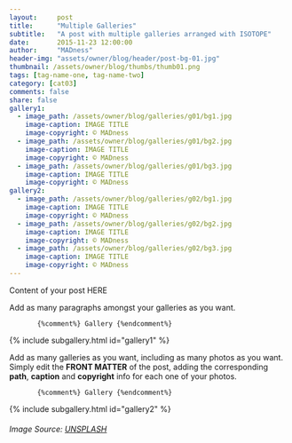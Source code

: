 ```yaml
---
layout:     post
title:      "Multiple Galleries"
subtitle:   "A post with multiple galleries arranged with ISOTOPE"
date:       2015-11-23 12:00:00
author:     "MADness"
header-img: "assets/owner/blog/header/post-bg-01.jpg"
thumbnail: /assets/owner/blog/thumbs/thumb01.png
tags: [tag-name-one, tag-name-two]
category: [cat03]
comments: false
share: false
gallery1: 
  - image_path: /assets/owner/blog/galleries/g01/bg1.jpg
    image-caption: IMAGE TITLE
    image-copyright: © MADness
  - image_path: /assets/owner/blog/galleries/g01/bg2.jpg
    image-caption: IMAGE TITLE
    image-copyright: © MADness
  - image_path: /assets/owner/blog/galleries/g01/bg3.jpg
    image-caption: IMAGE TITLE
    image-copyright: © MADness 
gallery2: 
  - image_path: /assets/owner/blog/galleries/g02/bg1.jpg
    image-caption: IMAGE TITLE
    image-copyright: © MADness
  - image_path: /assets/owner/blog/galleries/g02/bg2.jpg
    image-caption: IMAGE TITLE
    image-copyright: © MADness
  - image_path: /assets/owner/blog/galleries/g02/bg3.jpg
    image-caption: IMAGE TITLE
    image-copyright: © MADness 
---
```


<p> Content of your post HERE </p>

<p> Add as many paragraphs amongst your galleries as you want. </p>


           {%comment%} Gallery {%endcomment%}
			
{% include subgallery.html id="gallery1" %}

<!-- end of GALLERY __ -->

<p> Add as many galleries as you want, including as many photos as you want. Simply edit the <b>FRONT MATTER</b> of the post, adding the corresponding <b>path</b>, <b>caption</b> and <b>copyright</b> info for each one of your photos. </p>

           {%comment%} Gallery {%endcomment%}
			
{% include subgallery.html id="gallery2" %}

<!-- end of GALLERY __ -->

		

###### Image Source: [UNSPLASH](https://unsplash.com/photos/j0g8taxHZa0)
